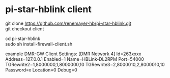 # pi-star-hblink client  
git clone https://github.com/renemayer-hb/pi-star-hblink.git  
git checkout client

cd pi-star-hblink  
sudo sh install-firewall-client.sh  


example DMR-GW Client Settings:
[DMR Network 4]
Id=263xxxx
Address=127.0.0.1
Enabled=1
Name=HBLink-DL2RPM
Port=54000
TGRewrite2=1,8000000,1,8000000,10
TGRewrite3=2,8000010,2,8000010,10
Password=x
Location=0
Debug=0

